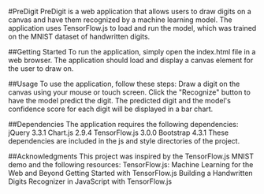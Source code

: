 #PreDigit
PreDigit is a web application that allows users to draw digits on a canvas and have them recognized by a machine learning model. The application uses TensorFlow.js to load and run the model, which was trained on the MNIST dataset of handwritten digits.

##Getting Started
To run the application, simply open the index.html file in a web browser. The application should load and display a canvas element for the user to draw on.

##Usage
To use the application, follow these steps:
Draw a digit on the canvas using your mouse or touch screen.
Click the "Recognize" button to have the model predict the digit.
The predicted digit and the model's confidence score for each digit will be displayed in a bar chart.

##Dependencies
The application requires the following dependencies:
jQuery 3.3.1
Chart.js 2.9.4
TensorFlow.js 3.0.0
Bootstrap 4.3.1
These dependencies are included in the js and style directories of the project.

##Acknowledgments
This project was inspired by the TensorFlow.js MNIST demo and the following resources:
TensorFlow.js: Machine Learning for the Web and Beyond
Getting Started with TensorFlow.js
Building a Handwritten Digits Recognizer in JavaScript with TensorFlow.js
